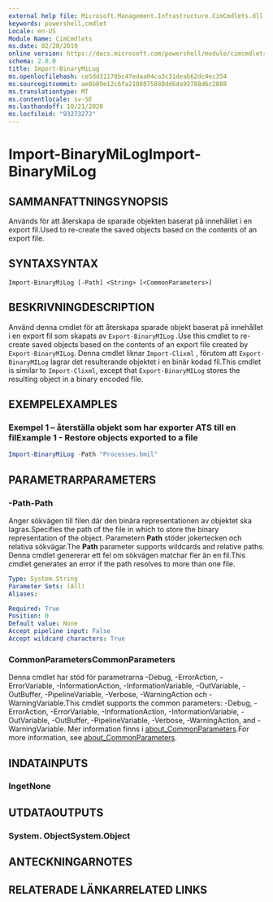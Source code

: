 ```yaml
---
external help file: Microsoft.Management.Infrastructure.CimCmdlets.dll-Help.xml
keywords: powershell,cmdlet
Locale: en-US
Module Name: CimCmdlets
ms.date: 02/20/2019
online version: https://docs.microsoft.com/powershell/module/cimcmdlets/import-binarymilog?WT.mc_id=ps-gethelp
schema: 2.0.0
title: Import-BinaryMiLog
ms.openlocfilehash: ce5dd31170bc47edaa04ca3c31deab62dc4ec354
ms.sourcegitcommit: ae8b89e12c6fa2108075888dd6da92788d6c2888
ms.translationtype: MT
ms.contentlocale: sv-SE
ms.lasthandoff: 10/21/2020
ms.locfileid: "93273272"
---
```

# <span data-ttu-id="9e4a4-103">Import-BinaryMiLog</span><span class="sxs-lookup"><span data-stu-id="9e4a4-103">Import-BinaryMiLog</span></span>

## <span data-ttu-id="9e4a4-104">SAMMANFATTNING</span><span class="sxs-lookup"><span data-stu-id="9e4a4-104">SYNOPSIS</span></span>
<span data-ttu-id="9e4a4-105">Används för att återskapa de sparade objekten baserat på innehållet i en export fil.</span><span class="sxs-lookup"><span data-stu-id="9e4a4-105">Used to re-create the saved objects based on the contents of an export file.</span></span>

## <span data-ttu-id="9e4a4-106">SYNTAX</span><span class="sxs-lookup"><span data-stu-id="9e4a4-106">SYNTAX</span></span>

```
Import-BinaryMiLog [-Path] <String> [<CommonParameters>]
```

## <span data-ttu-id="9e4a4-107">BESKRIVNING</span><span class="sxs-lookup"><span data-stu-id="9e4a4-107">DESCRIPTION</span></span>

<span data-ttu-id="9e4a4-108">Använd denna cmdlet för att återskapa sparade objekt baserat på innehållet i en export fil som skapats av `Export-BinaryMILog` .</span><span class="sxs-lookup"><span data-stu-id="9e4a4-108">Use this cmdlet to re-create saved objects based on the contents of an export file created by `Export-BinaryMILog`.</span></span> <span data-ttu-id="9e4a4-109">Denna cmdlet liknar `Import-Clixml` , förutom att `Export-BinaryMILog` lagrar det resulterande objektet i en binär kodad fil.</span><span class="sxs-lookup"><span data-stu-id="9e4a4-109">This cmdlet is similar to `Import-Clixml`, except that `Export-BinaryMILog` stores the resulting object in a binary encoded file.</span></span>

## <span data-ttu-id="9e4a4-110">EXEMPEL</span><span class="sxs-lookup"><span data-stu-id="9e4a4-110">EXAMPLES</span></span>

### <span data-ttu-id="9e4a4-111">Exempel 1 – återställa objekt som har exporter ATS till en fil</span><span class="sxs-lookup"><span data-stu-id="9e4a4-111">Example 1 - Restore objects exported to a file</span></span>

```powershell
Import-BinaryMiLog -Path "Processes.bmil"
```

## <span data-ttu-id="9e4a4-112">PARAMETRAR</span><span class="sxs-lookup"><span data-stu-id="9e4a4-112">PARAMETERS</span></span>

### <span data-ttu-id="9e4a4-113">-Path</span><span class="sxs-lookup"><span data-stu-id="9e4a4-113">-Path</span></span>

<span data-ttu-id="9e4a4-114">Anger sökvägen till filen där den binära representationen av objektet ska lagras.</span><span class="sxs-lookup"><span data-stu-id="9e4a4-114">Specifies the path of the file in which to store the binary representation of the object.</span></span> <span data-ttu-id="9e4a4-115">Parametern **Path** stöder jokertecken och relativa sökvägar.</span><span class="sxs-lookup"><span data-stu-id="9e4a4-115">The **Path** parameter supports wildcards and relative paths.</span></span> <span data-ttu-id="9e4a4-116">Denna cmdlet genererar ett fel om sökvägen matchar fler än en fil.</span><span class="sxs-lookup"><span data-stu-id="9e4a4-116">This cmdlet generates an error if the path resolves to more than one file.</span></span>

```yaml
Type: System.String
Parameter Sets: (All)
Aliases:

Required: True
Position: 0
Default value: None
Accept pipeline input: False
Accept wildcard characters: True
```

### <span data-ttu-id="9e4a4-117">CommonParameters</span><span class="sxs-lookup"><span data-stu-id="9e4a4-117">CommonParameters</span></span>
<span data-ttu-id="9e4a4-118">Denna cmdlet har stöd för parametrarna -Debug, -ErrorAction, -ErrorVariable, -InformationAction, -InformationVariable, -OutVariable, -OutBuffer, -PipelineVariable, -Verbose, -WarningAction och -WarningVariable.</span><span class="sxs-lookup"><span data-stu-id="9e4a4-118">This cmdlet supports the common parameters: -Debug, -ErrorAction, -ErrorVariable, -InformationAction, -InformationVariable, -OutVariable, -OutBuffer, -PipelineVariable, -Verbose, -WarningAction, and -WarningVariable.</span></span> <span data-ttu-id="9e4a4-119">Mer information finns i [about_CommonParameters](https://go.microsoft.com/fwlink/?LinkID=113216).</span><span class="sxs-lookup"><span data-stu-id="9e4a4-119">For more information, see [about_CommonParameters](https://go.microsoft.com/fwlink/?LinkID=113216).</span></span>

## <span data-ttu-id="9e4a4-120">INDATA</span><span class="sxs-lookup"><span data-stu-id="9e4a4-120">INPUTS</span></span>

### <span data-ttu-id="9e4a4-121">Inget</span><span class="sxs-lookup"><span data-stu-id="9e4a4-121">None</span></span>

## <span data-ttu-id="9e4a4-122">UTDATA</span><span class="sxs-lookup"><span data-stu-id="9e4a4-122">OUTPUTS</span></span>

### <span data-ttu-id="9e4a4-123">System. Object</span><span class="sxs-lookup"><span data-stu-id="9e4a4-123">System.Object</span></span>

## <span data-ttu-id="9e4a4-124">ANTECKNINGAR</span><span class="sxs-lookup"><span data-stu-id="9e4a4-124">NOTES</span></span>

## <span data-ttu-id="9e4a4-125">RELATERADE LÄNKAR</span><span class="sxs-lookup"><span data-stu-id="9e4a4-125">RELATED LINKS</span></span>
